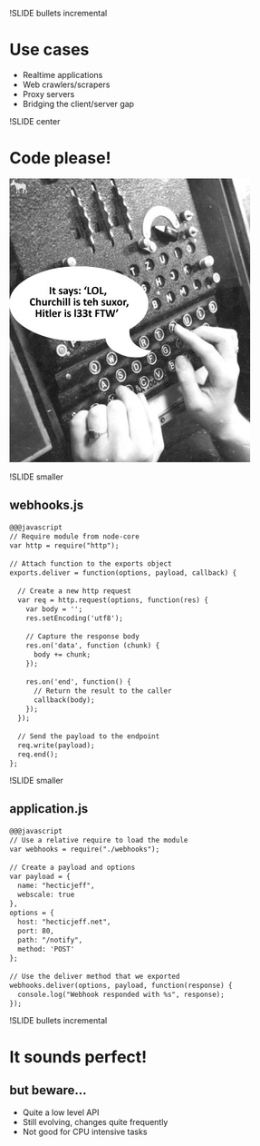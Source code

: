!SLIDE bullets incremental

# Use cases

* Realtime applications
* Web crawlers/scrapers
* Proxy servers
* Bridging the client/server gap

!SLIDE center

# Code please!

![Enigma](code.jpg)

!SLIDE smaller

## webhooks.js

    @@@javascript
    // Require module from node-core
    var http = require("http");

    // Attach function to the exports object
    exports.deliver = function(options, payload, callback) {

      // Create a new http request
      var req = http.request(options, function(res) {
        var body = '';
        res.setEncoding('utf8');

        // Capture the response body
        res.on('data', function (chunk) {
          body += chunk;
        });

        res.on('end', function() {
          // Return the result to the caller
          callback(body);
        });
      });

      // Send the payload to the endpoint
      req.write(payload);
      req.end();
    };

!SLIDE smaller

## application.js

    @@@javascript
    // Use a relative require to load the module
    var webhooks = require("./webhooks");

    // Create a payload and options
    var payload = {
      name: "hecticjeff",
      webscale: true
    },
    options = {
      host: "hecticjeff.net",
      port: 80,
      path: "/notify",
      method: 'POST'
    };

    // Use the deliver method that we exported
    webhooks.deliver(options, payload, function(response) {
      console.log("Webhook responded with %s", response);
    });

!SLIDE bullets incremental

# It sounds perfect!

## but beware...

* Quite a low level API
* Still evolving, changes quite frequently
* Not good for CPU intensive tasks
